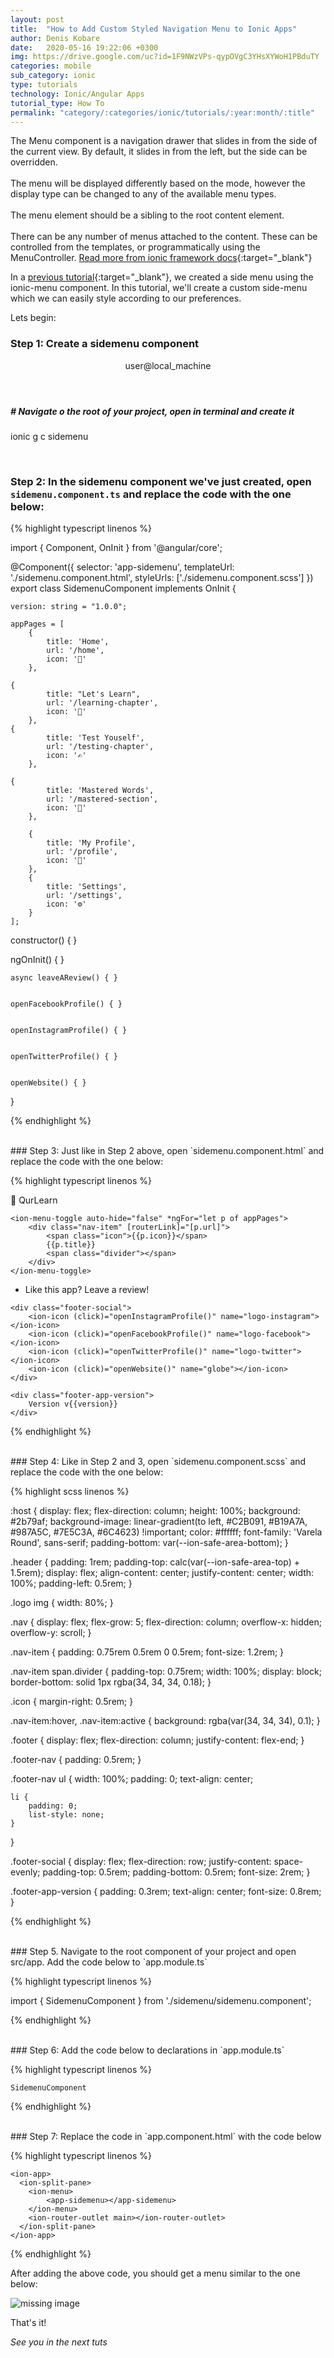 ```yaml
---
layout: post
title:  "How to Add Custom Styled Navigation Menu to Ionic Apps"
author: Denis Kobare
date:   2020-05-16 19:22:06 +0300
img: https://drive.google.com/uc?id=1F9NWzVPs-qypOVgC3YHsXYWoH1PBduTY
categories: mobile
sub_category: ionic
type: tutorials
technology: Ionic/Angular Apps
tutorial_type: How To
permalink: "category/:categories/ionic/tutorials/:year:month/:title"
---
```



The Menu component is a navigation drawer that slides in from the side of the current view. By default, it slides in from the left, but the side can be overridden. <br><br>The menu will be displayed differently based on the mode, however the display type can be changed to any of the available menu types. <br><br>The menu element should be a sibling to the root content element. <br><br>There can be any number of menus attached to the content. These can be controlled from the templates, or programmatically using the MenuController. [Read more from ionic framework docs](https://ionicframework.com/docs/api/menu){:target="_blank"}

In a [previous tutorial]({{site.baseurl}}/category/mobile/ionic/tutorials/202005/add-nav-menu-to-ionic-apps){:target="_blank"}, we created a side menu using the ionic-menu component. In this tutorial, we'll create a custom side-menu which we can easily style according to our preferences.


Lets begin:


### Step 1: Create a sidemenu component

<section class="terminal-container terminal-fixed-top">
<header class="terminal">
<span class="button red"></span>
<span class="button yellow"></span>
<span class="button green"></span>
user@local_machine
</header>

<div class="terminal-home">

 <h5 class="hashed"># Navigate o the root of your project, open in terminal and create it</h5> 
 <p class="console">ionic g c sidemenu</p> 

</div>
</section><br>


### Step 2: In the sidemenu component we've just created, open `sidemenu.component.ts` and replace the code with the one below:

{% highlight typescript linenos %}

import { Component, OnInit } from '@angular/core';

@Component({
  selector: 'app-sidemenu',
  templateUrl: './sidemenu.component.html',
  styleUrls: ['./sidemenu.component.scss']
})
export class SidemenuComponent implements OnInit {

    version: string = "1.0.0";

    appPages = [
        {
            title: 'Home',
            url: '/home',
            icon: '🕌️'
        },

	{
            title: "Let's Learn",
            url: '/learning-chapter',
            icon: '📖️'
		},
	{
            title: 'Test Youself',
            url: '/testing-chapter',
            icon: '✍️'
		},

	{
            title: 'Mastered Words',
            url: '/mastered-section',
            icon: '💯️'
		},

        {
            title: 'My Profile',
            url: '/profile',
            icon: '👤'
		},
		{
			title: 'Settings',
			url: '/settings',
			icon: '⚙️'
		}
    ];

  constructor() { }

  ngOnInit() { }

    async leaveAReview() { }


    openFacebookProfile() { }


    openInstagramProfile() { }


    openTwitterProfile() { }


    openWebsite() { }

}

{% endhighlight %}


<br>
### Step 3: Just like in Step 2 above, open `sidemenu.component.html` and replace the code with the one below:

{% highlight typescript linenos %}

<div class="header">
	<div class="logo">
	 📕️ QurLearn
	</div>
</div>

<div class="nav">

	<ion-menu-toggle auto-hide="false" *ngFor="let p of appPages">
		<div class="nav-item" [routerLink]="[p.url]">
			<span class="icon">{{p.icon}}</span>
			{{p.title}}
			<span class="divider"></span>
		</div>
	</ion-menu-toggle>
</div>

<div class="footer">
	<div class="footer-nav">
		<ul>
			<li (click)="leaveAReview()">Like this app? Leave a review!</li>
		</ul>
	</div>

	<div class="footer-social">
		<ion-icon (click)="openInstagramProfile()" name="logo-instagram"></ion-icon>
		<ion-icon (click)="openFacebookProfile()" name="logo-facebook"></ion-icon>
		<ion-icon (click)="openTwitterProfile()" name="logo-twitter"></ion-icon>
		<ion-icon (click)="openWebsite()" name="globe"></ion-icon>
	</div>

	<div class="footer-app-version">
		Version v{{version}}
	</div>
</div>

{% endhighlight %} 

<br>
### Step 4: Like in Step 2 and 3, open `sidemenu.component.scss` and replace the code with the one below:

{% highlight scss linenos %}

:host {
	display: flex;
	flex-direction: column;
	height: 100%;
	background: #2b79af;
        background-image: linear-gradient(to  left, #C2B091, #B19A7A, #987A5C, #7E5C3A, #6C4623) !important;
	color: #ffffff;
	font-family: 'Varela Round', sans-serif;
	padding-bottom: var(--ion-safe-area-bottom);
}

.header {
    padding: 1rem;
    padding-top: calc(var(--ion-safe-area-top) + 1.5rem);
	display: flex;
	align-content: center;
	justify-content: center;
	width: 100%;
	padding-left: 0.5rem;
}

.logo img {
	width: 80%;
}

.nav {
    display: flex;
    flex-grow: 5;
    flex-direction: column;
    overflow-x: hidden;
    overflow-y: scroll;
}

.nav-item {
    padding: 0.75rem 0.5rem 0 0.5rem;
    font-size: 1.2rem;
}

.nav-item span.divider {
    padding-top: 0.75rem;
    width: 100%;
    display: block;
    border-bottom: solid 1px rgba(34, 34, 34, 0.18);
}

.icon {
    margin-right: 0.5rem;
}

.nav-item:hover, .nav-item:active {
    background: rgba(var(34, 34, 34), 0.1);
}

.footer {
  	display: flex;
  	flex-direction: column;
  	justify-content: flex-end;
}

.footer-nav {
    padding: 0.5rem;
}

.footer-nav ul {
    width: 100%;
    padding: 0;
    text-align: center;

    li {
        padding: 0;
        list-style: none;
    }
}

.footer-social {
    display: flex;
    flex-direction: row;
    justify-content: space-evenly;
    padding-top: 0.5rem;
    padding-bottom: 0.5rem;
    font-size: 2rem;
}

.footer-app-version {
    padding: 0.3rem;
    text-align: center;
    font-size: 0.8rem;
}

{% endhighlight %}  

<br>
### Step 5. Navigate to the root component of your project and open src/app. Add the code below to `app.module.ts`

{% highlight typescript linenos %}

  import { SidemenuComponent } from './sidemenu/sidemenu.component';

{% endhighlight %}


<br>
### Step 6: Add the code below to declarations in `app.module.ts`

{% highlight typescript linenos %}

	SidemenuComponent

{% endhighlight %}

<br>
### Step 7: Replace the code in `app.component.html` with the code below

{% highlight typescript linenos %}

	<ion-app>
	  <ion-split-pane>
		<ion-menu>
			<app-sidemenu></app-sidemenu>
		</ion-menu>
		<ion-router-outlet main></ion-router-outlet>
	  </ion-split-pane>
	</ion-app>

{% endhighlight %}



After adding the above code, you should get a menu similar to the one below:

<img srcset="
  https://drive.google.com/uc?id=1LQHT-maujccbkcgdt3J5XZSmH6b_JyIe 1x,
  https://drive.google.com/uc?id=1LQHT-maujccbkcgdt3J5XZSmH6b_JyIe 2x
" alt="missing image">

That's it!

*See you in the next tuts*


